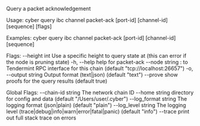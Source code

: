 Query a packet acknowledgement

Usage:
  cyber query ibc channel packet-ack [port-id] [channel-id] [sequence] [flags]

Examples:
cyber query ibc channel packet-ack [port-id] [channel-id] [sequence]

Flags:
      --height int      Use a specific height to query state at (this can error if the node is pruning state)
  -h, --help            help for packet-ack
      --node string     <host>:<port> to Tendermint RPC interface for this chain (default "tcp://localhost:26657")
  -o, --output string   Output format (text|json) (default "text")
      --prove           show proofs for the query results (default true)

Global Flags:
      --chain-id string     The network chain ID
      --home string         directory for config and data (default "/Users/user/.cyber")
      --log_format string   The logging format (json|plain) (default "plain")
      --log_level string    The logging level (trace|debug|info|warn|error|fatal|panic) (default "info")
      --trace               print out full stack trace on errors

